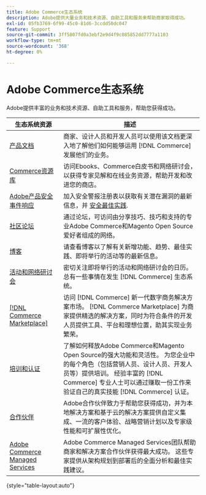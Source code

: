 ```yaml
---
title: Adobe Commerce生态系统
description: Adobe提供大量业务和技术资源、自助工具和服务来帮助商家取得成功。
exl-id: 05fb3769-6f99-45c0-81d6-3ccdd50dc047
feature: Support
source-git-commit: 3ff5807fd0a3ebf2e9d4f9c085852dd7777a1103
workflow-type: tm+mt
source-wordcount: '368'
ht-degree: 0%

---
```


# Adobe Commerce生态系统

Adobe提供丰富的业务和技术资源、自助工具和服务，帮助您获得成功。

| 生态系统资源 | 描述 |
| ------------------ | ----------- |
| [产品文档][1] | 商家、设计人员和开发人员可以使用该文档更深入地了解他们如何能够运用 [!DNL Commerce] 发展他们的业务。 |
| [Commerce资源库][3] | 访问Ebooks、Commerce白皮书和网络研讨会，以获得专家见解和在线业务资源，帮助开发和改进您的商店。 |
| [Adobe产品安全事件响应][4] | 加入安全警报注册表以获取有关潜在漏洞的最新信息，并 [安全最佳实践][5]. |
| [社区论坛][6] | 通过论坛，可访问由分享技巧、技巧和支持的专业Adobe Commerce和Magento Open Source爱好者组成的网络。 |
| [博客][7] | 请查看博客以了解有关新增功能、趋势、最佳实践、即将举行的活动等的最新信息。 |
| [活动和网络研讨会][8] | 密切关注即将举行的活动和网络研讨会的日历。 总有一些事情在发生 [!DNL Commerce] 生态系统。 |
| [[!DNL Commerce Marketplace]][9] | 访问 [!DNL Commerce] 新一代数字商务解决方案市场。 [!DNL Commerce Marketplace] 为商家提供精选的解决方案，同时为符合条件的开发人员提供工具、平台和理想位置，助其实现业务繁荣。 |
| [培训和认证][10] | 了解如何释放Adobe Commerce和Magento Open Source的强大功能和灵活性。 为您企业中的每个角色（包括营销人员、设计人员、开发人员等）提供培训。 经验丰富的 [!DNL Commerce] 专业人士可以通过赚取一份工作来验证自己的真实技能 [!DNL Commerce] 认证。 |
| [合作伙伴][12] | Adobe合作伙伴致力于帮助您获得成功，并为本地解决方案和基于云的解决方案提供自定义集成、一流的客户体验、战略营销计划以及专家级性能和可扩展性优化。 |
| [Adobe Commerce Managed Services][13] | Adobe Commerce Managed Services团队帮助商家和解决方案合作伙伴获得最大成功。 这些专家提供从架构规划到部署后的全面分析和最佳实践建议。 |

{style="table-layout:auto"}

[1]: https://experienceleague.adobe.com/docs/commerce.html
[3]: https://business.adobe.com/resources/main.html?Products+%26+Services=Commerce%252CCommerce%2520Cloud
[4]: https://helpx.adobe.com/security.html
[5]: https://www.adobe.com/content/dam/cc/en/security/pdfs/Adobe-Magento-Commerce-Best-Practices-Guide.pdf
[6]: https://community.magento.com/
[7]: https://business.adobe.com/blog/
[8]: https://www.adobe.com/events.html
[9]: https://marketplace.magento.com/
[10]: https://learning.adobe.com/catalog.html?solution=Adobe%20Commerce
[12]: https://business.adobe.com/products/magento/partners.html
[13]: https://business.adobe.com/products/magento/fully-managed-service.html
